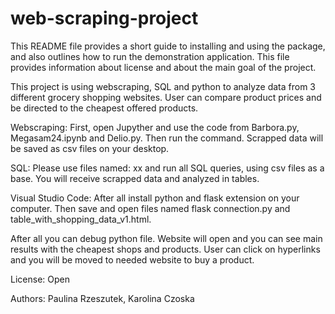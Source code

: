 # web-scraping-project

This README file provides a short guide to installing and using the package, and also outlines how to run the demonstration application.
This file provides information about license and about the main goal of the project.

This project is using webscraping, SQL and python to analyze data from 3 different grocery shopping websites. User can compare product prices and be directed to the cheapest offered products.


Webscraping:
First, open Jupyther and use the code from Barbora.py, Megasam24.ipynb and Delio.py.
Then run the command. Scrapped data will be saved as csv files on your desktop.

SQL:
Please use files named: xx and run all SQL queries, using csv files as a base. You will receive scrapped data and analyzed in tables.

Visual Studio Code:
After all install python and flask extension on your computer. Then save and open files named flask connection.py and table_with_shopping_data_v1.html.


After all you can debug python file. Website will open and you can see main results with the cheapest shops and products. User can click on hyperlinks and you will be moved to needed website to buy a product.


License:
Open

Authors:
Paulina Rzeszutek,
Karolina Czoska
